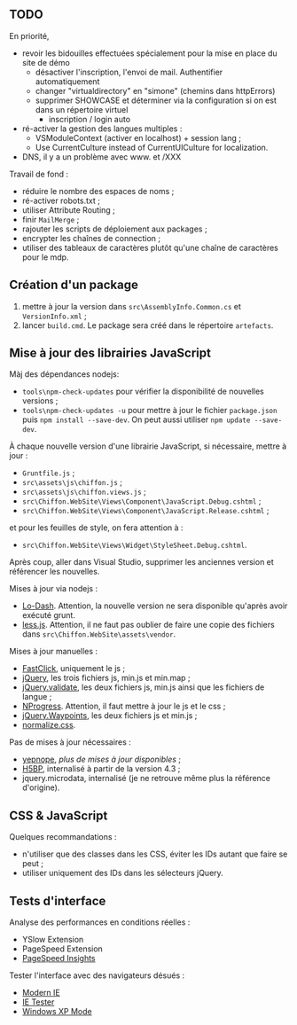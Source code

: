 TODO
----

En priorité,
- revoir les bidouilles effectuées spécialement pour la mise en place du site de démo
  * désactiver l'inscription, l'envoi de mail. Authentifier automatiquement
  * changer "virtualdirectory" en "simone" (chemins dans httpErrors)
  * supprimer SHOWCASE et déterminer via la configuration si on est dans un répertoire virtuel
    + inscription / login auto
- ré-activer la gestion des langues multiples :
  * VSModuleContext (activer en localhost) + session lang ;
  * Use CurrentCulture instead of CurrentUICulture for localization.
- DNS, il y a un problème avec www. et /XXX

Travail de fond :
- réduire le nombre des espaces de noms ;
- ré-activer robots.txt ;
- utiliser Attribute Routing ;
- finir `MailMerge` ;
- rajouter les scripts de déploiement aux packages ;
- encrypter les chaînes de connection ;
- utiliser des tableaux de caractères plutôt qu'une chaîne de caractères pour le mdp.

Création d'un package
---------------------

1. mettre à jour la version dans `src\AssemblyInfo.Common.cs` et `VersionInfo.xml` ;
2. lancer `build.cmd`. Le package sera créé dans le répertoire `artefacts`.

Mise à jour des librairies JavaScript
-------------------------------------

Màj des dépendances nodejs:
- `tools\npm-check-updates` pour vérifier la disponibilité de nouvelles versions ;
- `tools\npm-check-updates -u` pour mettre à jour le fichier `package.json`
  puis `npm install --save-dev`. On peut aussi utiliser `npm update --save-dev`.

À chaque nouvelle version d'une librairie JavaScript, si nécessaire, mettre à jour :
- `Gruntfile.js` ;
- `src\assets\js\chiffon.js` ;
- `src\assets\js\chiffon.views.js` ;
- `src\Chiffon.WebSite\Views\Component\JavaScript.Debug.cshtml` ;
- `src\Chiffon.WebSite\Views\Component\JavaScript.Release.cshtml` ;

et pour les feuilles de style, on fera attention à :
- `src\Chiffon.WebSite\Views\Widget\StyleSheet.Debug.cshtml`.

Après coup, aller dans Visual Studio, supprimer les anciennes version et
référencer les nouvelles.

Mises à jour via nodejs :
- [Lo-Dash](https://lodash.com/). Attention, la nouvelle version ne sera
  disponible qu'après avoir exécuté grunt.
- [less.js](http://lesscss.org/). Attention, il ne faut pas oublier de faire
  une copie des fichiers dans `src\Chiffon.WebSite\assets\vendor`.

Mises à jour manuelles :
- [FastClick](https://github.com/ftlabs/fastclick), uniquement le js ;
- [jQuery](https://jquery.com/download/), les trois fichiers js, min.js et min.map ;
- [jQuery.validate](http://jqueryvalidation.org/), les deux fichiers js, min.js
  ainsi que les fichiers de langue ;
- [NProgress](http://ricostacruz.com/nprogress/). Attention, il faut mettre
  à jour le js et le css ;
- [jQuery.Waypoints](https://github.com/imakewebthings/waypoints), les deux
  fichiers js et min.js ;
- [normalize.css](http://necolas.github.io/normalize.css/).

Pas de mises à jour nécessaires :
- [yepnope](http://yepnopejs.com/), _plus de mises à jour disponibles_ ;
- [H5BP](https://github.com/h5bp/html5-boilerplate), internalisé à partir de la version 4.3 ;
- jquery.microdata, internalisé (je ne retrouve même plus la référence d'origine).

CSS & JavaScript
----------------

Quelques recommandations :
- n'utiliser que des classes dans les CSS, éviter les IDs autant que faire se peut ;
- utiliser uniquement des IDs dans les sélecteurs jQuery.

Tests d'interface
-----------------

Analyse des performances en conditions réelles :
- YSlow Extension
- PageSpeed Extension
- [PageSpeed Insights](http://developers.google.com/speed/pagespeed/insights/)

Tester l'interface avec des navigateurs désués :
- [Modern IE](http://www.modern.ie/)
- [IE Tester](http://my-debugbar.com/wiki/IETester/HomePage)
- [Windows XP Mode](http://windows.microsoft.com/en-us/windows7/products/features/windows-xp-mode)
